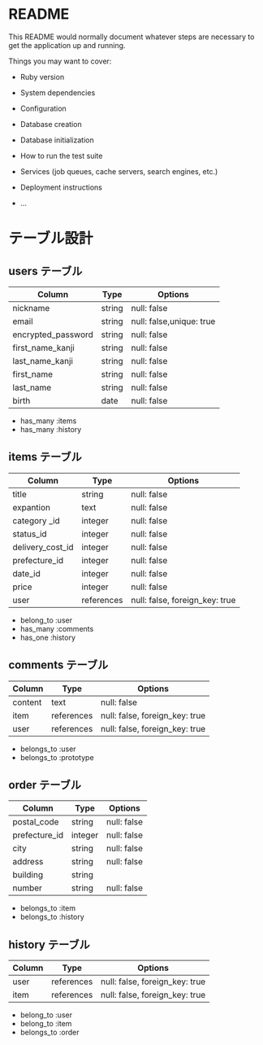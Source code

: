 # README

This README would normally document whatever steps are necessary to get the
application up and running.

Things you may want to cover:

* Ruby version

* System dependencies

* Configuration

* Database creation

* Database initialization

* How to run the test suite

* Services (job queues, cache servers, search engines, etc.)

* Deployment instructions

* ...

# テーブル設計

## users テーブル

| Column             | Type   | Options                  |
| ------------------ | ------ | ------------------------ |
| nickname           | string | null: false              |
| email              | string | null: false,unique: true |
| encrypted_password | string | null: false              |
| first_name_kanji   | string | null: false              |
| last_name_kanji    | string | null: false              |
| first_name         | string | null: false              |
| last_name          | string | null: false              |
| birth              | date   | null: false              |

- has_many :items
- has_many :history

## items テーブル

| Column          | Type       | Options                        |
| ----------------| ---------- | ------------------------------ |
| title           | string     | null: false                    |
| expantion       | text       | null: false                    |
| category _id    | integer    | null: false                    |
| status_id       | integer    | null: false                    |
| delivery_cost_id| integer    | null: false                    |
| prefecture_id   | integer    | null: false                    |
| date_id         | integer    | null: false                    |
| price           | integer    | null: false                    |
| user            | references | null: false, foreign_key: true |

- belong_to :user
- has_many :comments
- has_one :history

## comments テーブル

| Column      | Type       | Options                        |
| ----------- | ---------- | ------------------------------ |
| content     | text       | null: false                    |
| item        | references | null: false, foreign_key: true |
| user        | references | null: false, foreign_key: true |

- belongs_to :user
- belongs_to :prototype

## order テーブル

| Column         | Type       | Options                        |
| ---------------| ---------- | ------------------------------ |
| postal_code    | string     | null: false                    |
| prefecture_id  | integer    | null: false                    |
| city           | string     | null: false                    |
| address        | string     | null: false                    |
| building       | string     |                                |
| number         | string     | null: false                    |

- belongs_to :item
- belongs_to :history

## history テーブル

| Column      | Type       | Options                        |
| ----------- | ---------- | ------------------------------ |
| user        | references | null: false, foreign_key: true |
| item        | references | null: false, foreign_key: true |

- belong_to :user
- belong_to :item
- belongs_to :order